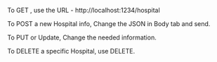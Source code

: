 To GET , use the URL - http://localhost:1234/hospital


To POST a new Hospital info, Change the JSON in Body tab and send.

To PUT or Update, Change the needed information.

To DELETE a specific Hospital, use DELETE.
